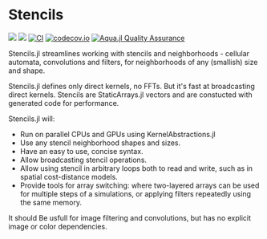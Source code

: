 # Stencils

[![](https://img.shields.io/badge/docs-stable-blue.svg)](https://rafaqz.github.io/Stencils.jl/stable)
[![](https://img.shields.io/badge/docs-dev-blue.svg)](https://rafaqz.github.io/Stencils.jl/dev)
[![CI](https://github.com/rafaqz/Stencils.jl/actions/workflows/ci.yml/badge.svg)](https://github.com/rafaqz/Stencils.jl/actions/workflows/ci.yml)
[![codecov.io](http://codecov.io/github/rafaqz/Stencils.jl/coverage.svg?branch=master)](http://codecov.io/github/rafaqz/Stencils.jl?branch=master)
[![Aqua.jl Quality Assurance](https://img.shields.io/badge/Aqua.jl-%F0%9F%8C%A2-aqua.svg)](https://github.com/JuliaTesting/Aqua.jl)

Stencils.jl streamlines working with stencils and neighborhoods - 
cellular automata, convolutions and filters, for neighborhoods of any 
(smallish) size and shape.

Stencils.jl defines only direct kernels, no FFTs. But it's fast at 
broadcasting direct kernels. Stencils are StaticArrays.jl vectors 
and are constucted with generated code for performance.

Stencils.jl will:

- Run on parallel CPUs and GPUs using KernelAbstractions.jl
- Use any stencil neighborhood shapes and sizes.
- Have an easy to use, concise syntax.
- Allow broadcasting stencil operations.
- Allow using stencil in arbitrary loops both to read and write, 
  such as in spatial cost-distance models.
- Provide tools for array switching: where two-layered arrays can be used for
  multiple steps of a simulations, or applying filters repeatedly using the same memory.

It should Be usfull for image filtering and convolutions, but has no explicit image or color dependencies.
